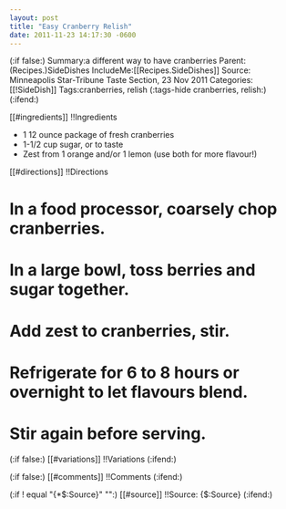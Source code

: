 ```yaml
---
layout: post
title: "Easy Cranberry Relish"
date: 2011-11-23 14:17:30 -0600
---
```

(:if false:)
Summary:a different way to have cranberries
Parent:(Recipes.)SideDishes
IncludeMe:[[Recipes.SideDishes]]
Source: Minneapolis Star-Tribune Taste Section, 23 Nov 2011
Categories:[[!SideDish]]
Tags:cranberries, relish
(:tags-hide cranberries, relish:)
(:ifend:)

[[#ingredients]]
!!Ingredients
* 1 12 ounce package of fresh cranberries
* 1-1/2 cup sugar, or to taste
* Zest from 1 orange and/or 1 lemon (use both for more flavour!)

[[#directions]]
!!Directions
# In a food processor, coarsely chop cranberries.
# In a large bowl, toss berries and sugar together.
# Add zest to cranberries, stir.
# Refrigerate for 6 to 8 hours or overnight to let flavours blend.
# Stir again before serving.

(:if false:)
[[#variations]]
!!Variations
(:ifend:)

(:if false:)
[[#comments]]
!!Comments
(:ifend:)

(:if ! equal "{*$:Source}" "":)
[[#source]]
!!Source:
{$:Source}
(:ifend:)


